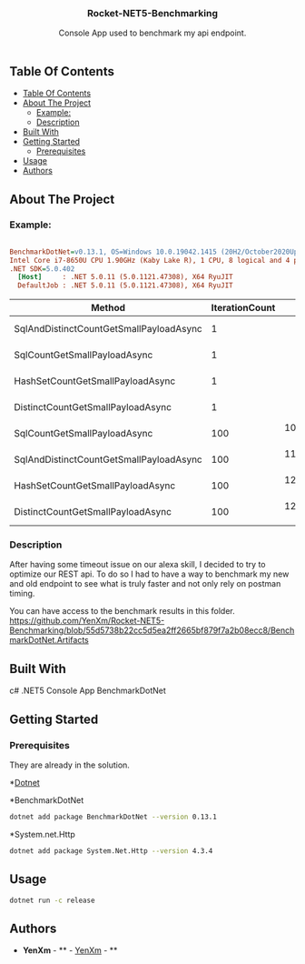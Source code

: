 <br/>
<p align="center">
  <h3 align="center">Rocket-NET5-Benchmarking</h3>

  <p align="center">
    Console App used to benchmark my api endpoint.
    <br/>
    <br/>
  </p>
</p>



## Table Of Contents

- [Table Of Contents](#table-of-contents)
- [About The Project](#about-the-project)
  - [Example:](#example)
  - [Description](#description)
- [Built With](#built-with)
- [Getting Started](#getting-started)
  - [Prerequisites](#prerequisites)
- [Usage](#usage)
- [Authors](#authors)

## About The Project

### Example:

``` ini

BenchmarkDotNet=v0.13.1, OS=Windows 10.0.19042.1415 (20H2/October2020Update)
Intel Core i7-8650U CPU 1.90GHz (Kaby Lake R), 1 CPU, 8 logical and 4 physical cores
.NET SDK=5.0.402
  [Host]     : .NET 5.0.11 (5.0.1121.47308), X64 RyuJIT
  DefaultJob : .NET 5.0.11 (5.0.1121.47308), X64 RyuJIT


```
|                                  Method | IterationCount |        Mean |     Error |      StdDev |      Median |
|---------------------------------------- |--------------- |------------:|----------:|------------:|------------:|
| SqlAndDistinctCountGetSmallPayloadAsync |              1 |    106.6 ms |   2.74 ms |     8.00 ms |    104.0 ms |
|            SqlCountGetSmallPayloadAsync |              1 |    107.6 ms |   2.15 ms |     4.09 ms |    107.2 ms |
|        HashSetCountGetSmallPayloadAsync |              1 |    116.1 ms |   3.19 ms |     9.16 ms |    114.5 ms |
|       DistinctCountGetSmallPayloadAsync |              1 |    118.6 ms |   3.38 ms |     9.75 ms |    116.1 ms |
|            SqlCountGetSmallPayloadAsync |            100 | 10,883.0 ms | 217.56 ms |   223.41 ms | 10,879.6 ms |
| SqlAndDistinctCountGetSmallPayloadAsync |            100 | 11,018.0 ms | 194.86 ms |   273.17 ms | 10,925.8 ms |
|        HashSetCountGetSmallPayloadAsync |            100 | 12,052.2 ms | 240.67 ms |   491.62 ms | 11,914.5 ms |
|       DistinctCountGetSmallPayloadAsync |            100 | 12,729.0 ms | 368.90 ms | 1,064.36 ms | 12,487.5 ms |

### Description

After having some timeout issue on our alexa skill, I decided to try to optimize our REST api. To do so I had to have a way to benchmark my new and old endpoint to see what is truly faster and not only rely on postman timing.

You can have access to the benchmark results in this folder. https://github.com/YenXm/Rocket-NET5-Benchmarking/blob/55d5738b22cc5d5ea2ff2665bf879f7a2b08ecc8/BenchmarkDotNet.Artifacts

## Built With

c#
.NET5 Console App
BenchmarkDotNet 

## Getting Started


### Prerequisites

They are already in the solution.

*[Dotnet](https://dotnet.microsoft.com/en-us/download/dotnet/5.0)

*BenchmarkDotNet

```sh
dotnet add package BenchmarkDotNet --version 0.13.1
```

*System.net.Http

```sh
dotnet add package System.Net.Http --version 4.3.4
```

## Usage

```sh
dotnet run -c release
```


## Authors

* **YenXm** - ** - [YenXm](https://github.com/YenXm) - **



